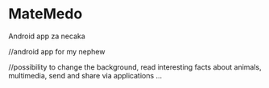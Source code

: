 # MateMedo
Android app za necaka


//android app for my nephew



//possibility to change the background, read interesting facts about animals, multimedia, send and share via applications ...
